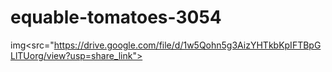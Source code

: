 # equable-tomatoes-3054
img<src="https://drive.google.com/file/d/1w5Qohn5g3AizYHTkbKpIFTBpGLlTUorg/view?usp=share_link">
